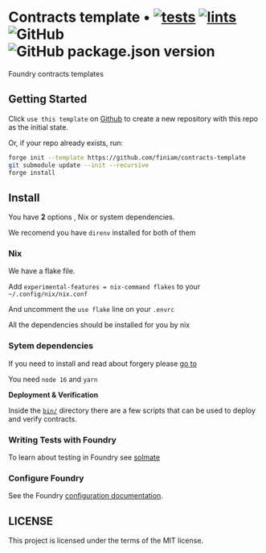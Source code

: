 
# Contracts template • [![tests](https://github.com/finiam/contracts-template/actions/workflows/tests.yml/badge.svg)](https://github.com/finiam/contracts-template/actions/workflows/tests.yml) [![lints](https://github.com/finiam/contracts-template/actions/workflows/lints.yml/badge.svg)](https://github.com/finiam/contracts-template/actions/workflows/lints.yml) ![GitHub](https://img.shields.io/github/license/finiam/contracts-template)  ![GitHub package.json version](https://img.shields.io/github/package-json/v/finiam/contracts-template)


Foundry contracts templates

## Getting Started

Click `use this template` on [Github](https://github.com/finiam/contracts-template) to create a new repository with this repo as the initial state.

Or, if your repo already exists, run:
```sh
forge init --template https://github.com/finiam/contracts-template
git submodule update --init --recursive
forge install
```
## Install

You have **2** options , Nix or system dependencies.

We recomend you have `direnv` installed for both of them

### Nix

We have a flake file.

Add `experimental-features = nix-command flakes` to your `~/.config/nix/nix.conf`

And uncomment the `use flake` line on your `.envrc`

All the dependencies should be installed for you by nix

### Sytem dependencies

If you need to install and read about forgery please [go to](https://onbjerg.github.io/foundry-book/)

You need `node 16` and `yarn`

**Deployment & Verification**

Inside the [`bin/`](./bin/) directory there are a few scripts that can be used to deploy and verify contracts.

### Writing Tests with Foundry

To learn about testing in Foundry see [solmate](https://github.com/Rari-Capital/solmate/tree/main/src/test)

### Configure Foundry

See the Foundry [configuration documentation](https://github.com/gakonst/foundry/blob/master/config/README.md#all-options).

## LICENSE
This project is licensed under the terms of the MIT license.

